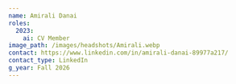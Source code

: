 ```yaml
---
name: Amirali Danai
roles:
  2023:
    ai: CV Member
image_path: /images/headshots/Amirali.webp
contact: https://www.linkedin.com/in/amirali-danai-89977a217/
contact_type: LinkedIn
g_year: Fall 2026
---
```

